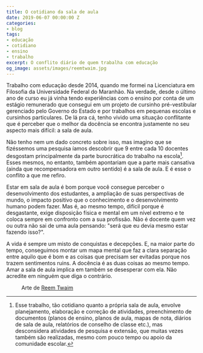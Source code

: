 ```yaml
---
title: O cotidiano da sala de aula
date: 2019-06-07 00:00:00 Z
categories:
- blog
tags:
- educação
- cotidiano
- ensino
- trabalho
excerpt: O conflito diário de quem trabalha com educação
og_image: assets/images/reemtwaim.jpg
---
```


Trabalho com educação desde 2014, quando me formei na Licenciatura em Filosofia da Universidade Federal do Maranhão. Na verdade, desde o último ano de curso eu já vinha tendo experiências com o ensino por conta de um estágio remunerado que consegui em um projeto de cursinho pré-vestibular gerenciado pelo Governo do Estado e por trabalhos em pequenas escolas e cursinhos particulares. De lá pra cá, tenho vivido uma situação conflitante que é perceber que o melhor da docência se encontra justamente no seu aspecto mais difícil: a sala de aula. 

Não tenho nem um dado concreto sobre isso, mas imagino que se fizéssemos uma pesquisa íamos descobrir que 9 entre cada 10 docentes desgostam principalmente da parte burocrática do trabalho na escola[^1]. Esses mesmos, no entanto, também apontariam que a parte mais cansativa (ainda que recompensadora em outro sentido) é a sala de aula. E é esse o conflito a que me refiro.

Estar em sala de aula é bom porque você consegue perceber o desenvolvimento dos estudantes, a ampliação de suas perspectivas de mundo, o impacto positivo que o conhecimento e o desenvolvimento humano podem fazer. Mas é, ao mesmo tempo, difícil porque é desgastante, exige disposição física e mental em um nível extremo e te coloca sempre em confronto com a sua profissão. Não é docente quem vez ou outra não sai de uma aula pensando: "será que eu devia mesmo estar fazendo isso?".

A vida é sempre um misto de conquistas e decepções. E, na maior parte do tempo, conseguimos montar um mapa mental que faz a clara separação entre aquilo que é bom e as coisas que precisam ser evitadas porque nos trazem sentimentos ruins. A docência é as duas coisas ao mesmo tempo. Amar a sala de aula implica em também se desesperar com ela. Não acredite em ninguém que diga o contrário.

[^1]: Esse trabalho, tão cotidiano quanto a própria sala de aula, envolve planejamento, elaboração e correção de atividades, preenchimento de documentos (planos de ensino, planos de aula, mapas de nota, diários de sala de aula, relatórios de conselho de classe etc.), mas desconsidera atividades de pesquisa e extensão, que muitas vezes também são realizadas, mesmo com pouco tempo ou apoio da comunidade escolar.

<figure style="" class="align-center">
  <img src="{{ site.url }}{{ site.baseurl }}/assets/images/reemtwaim.jpg" alt="">
  <figcaption>Arte de <a href="https://www.instagram.com/reemtwaim/">Reem Twaim</a></figcaption>
</figure>
